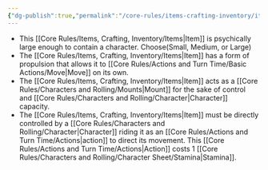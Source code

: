 ```yaml
---
{"dg-publish":true,"permalink":"/core-rules/items-crafting-inventory/item-property-lists/basic-properties/vehicle/"}
---
```


- This [[Core Rules/Items, Crafting, Inventory/Items\|Item]] is psychically large enough to contain a character. Choose(Small, Medium, or Large)
- The [[Core Rules/Items, Crafting, Inventory/Items\|Item]] has a form of propulsion that allows it to [[Core Rules/Actions and Turn Time/Basic Actions/Move\|Move]] on its own.
- The [[Core Rules/Items, Crafting, Inventory/Items\|Item]] acts as a [[Core Rules/Characters and Rolling/Mounts\|Mount]] for the sake of control and [[Core Rules/Characters and Rolling/Character\|Character]] capacity.
- The [[Core Rules/Items, Crafting, Inventory/Items\|Item]] must be directly controlled by a [[Core Rules/Characters and Rolling/Character\|Character]] riding it as an [[Core Rules/Actions and Turn Time/Actions\|action]] to direct its movement. This [[Core Rules/Actions and Turn Time/Actions\|Action]] costs 1 [[Core Rules/Characters and Rolling/Character Sheet/Stamina\|Stamina]].